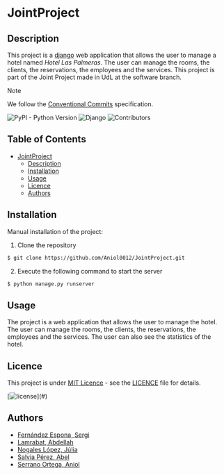 # JointProject

## Description

This project is a [django](https://www.djangoproject.com/) web application that allows the user to manage a hotel named _Hotel Las Palmeras_. The user can manage
the rooms, the clients, the reservations, the employees and the services. This project is part of the Joint Project made
in UdL at the software branch.

> [!NOTE]  
> We follow the [Conventional Commits](https://www.conventionalcommits.org/en/v1.0.0/) specification.


![PyPI - Python Version](https://img.shields.io/pypi/pyversions/django) <!-- try: ?style=plastic -->
![Django](https://img.shields.io/badge/django-TO_DETERMINE-green.svg)
![Contributors](https://img.shields.io/badge/contributors-5-gre)



## Table of Contents

- [JointProject](#jointproject)
    - [Description](#description)
    - [Installation](#installation)
    - [Usage](#usage)
    - [Licence](#licence)
    - [Authors](#authors)

## Installation

Manual installation of the project:

1. Clone the repository

```bash
$ git clone https://github.com/Aniol0012/JointProject.git
```

2. Execute the following command to start the server

```bash
$ python manage.py runserver
```

## Usage

The project is a web application that allows the user to manage the hotel. The user can manage the rooms, the clients,
the reservations, the employees and the services. The user can also see the statistics of the hotel.

## Licence

This project is under [MIT Licence](https://opensource.org/license/mit/) - see the [LICENCE](./LICENSE) file for
details.

[![license](https://img.shields.io/github/license/mashape/apistatus.svg?)](#)


## Authors

- [Fernández Espona, Sergi](https://github.com/SergiFn)
- [Lamrabat, Abdellah](https://github.com/abde-eps)
- [Nogales López, Júlia](https://github.com/julianogales)
- [Salvia Pérez, Abel](https://github.com/Abelitux)
- [Serrano Ortega, Aniol](https://github.com/Aniol0012)